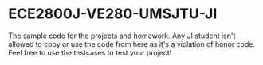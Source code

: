 # ECE2800J-VE280-UMSJTU-JI
The sample code for the projects and homework. Any JI student isn't allowed to copy or use the code from here as it's a violation of honor code.
Feel free to use the testcases to test your project!
